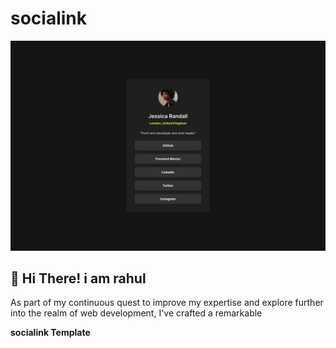 # socialink
![](./assets/images/destkop-design.jpg)

## 👋 Hi There! i am rahul

As part of my continuous quest to improve my expertise and explore further into the realm of web development, I've crafted a remarkable

**socialink Template**
